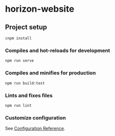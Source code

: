 # horizon-website

## Project setup

```
cnpm install
```

### Compiles and hot-reloads for development

```
npm run serve
```

### Compiles and minifies for production

```
npm run build:test
```

### Lints and fixes files

```
npm run lint
```

### Customize configuration

See [Configuration Reference](https://cli.vuejs.org/config/).
